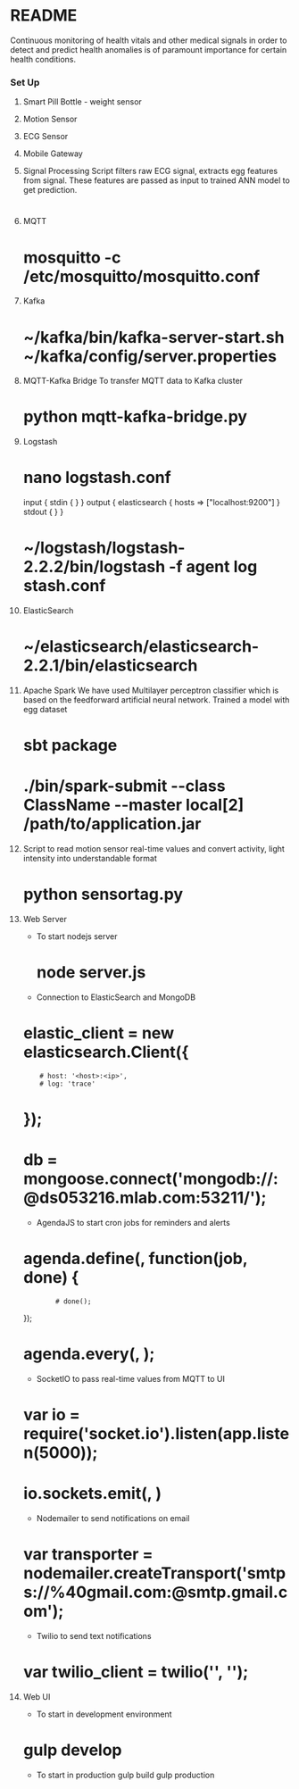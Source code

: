 # README #

Continuous monitoring of health vitals and other medical signals in order to detect and predict health anomalies is of paramount importance for certain health conditions. 

### Set Up ###

1. Smart Pill Bottle - weight sensor
2. Motion Sensor
3. ECG Sensor
4. Mobile Gateway
5. Signal Processing 
   Script filters raw ECG signal, extracts egg features from signal. These features are passed as input to trained ANN model to get prediction.
   # 


5. MQTT
   # mosquitto -c /etc/mosquitto/mosquitto.conf


6. Kafka
   # ~/kafka/bin/kafka-server-start.sh ~/kafka/config/server.properties


7. MQTT-Kafka Bridge
   To transfer MQTT data to Kafka cluster
   # python mqtt-kafka-bridge.py


8. Logstash
   # nano logstash.conf
     input { stdin { }
           }
     output {
            elasticsearch { hosts => ["localhost:9200"] } stdout { }
           }
    # ~/logstash/logstash-2.2.2/bin/logstash -f agent log stash.conf

9. ElasticSearch
   # ~/elasticsearch/elasticsearch-2.2.1/bin/elasticsearch


10. Apache Spark
    We have used Multilayer perceptron classifier which is based on the feedforward artificial neural network. Trained a model with egg dataset
    # sbt package 
    # ./bin/spark-submit --class ClassName --master local[2] /path/to/application.jar


11. Script to read motion sensor real-time values and convert activity, light intensity into understandable format
    # python sensortag.py

12. Web Server
    - To start nodejs server 
      # node server.js


    - Connection to ElasticSearch and MongoDB
    # elastic_client = new elasticsearch.Client({
            # host: '<host>:<ip>',
            # log: 'trace'
    # });
    # db = mongoose.connect('mongodb://<mlab-user>:<mlab-password>@ds053216.mlab.com:53211/<collection>');


    - AgendaJS to start cron jobs for reminders and alerts
    # agenda.define(<job-name>, function(job, done) {
                # done();
      });
    # agenda.every(<time>, <job-name>);


    - SocketIO to pass real-time values from MQTT to UI
    # var io = require('socket.io').listen(app.listen(5000));
    # io.sockets.emit(<topic-name>, <message>)


    - Nodemailer to send notifications on email
    # var transporter = nodemailer.createTransport('smtps://<username>%40gmail.com:<password>@smtp.gmail.com');


    - Twilio to send text notifications
    # var twilio_client = twilio('<accountId>', '<authenticationKey>');


13. Web UI
    - To start in development environment
    #  gulp develop

    - To start in production
      gulp build
      gulp production